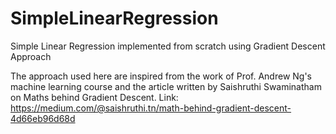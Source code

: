 # SimpleLinearRegression

Simple Linear Regression implemented from scratch using Gradient Descent Approach

The approach used here are inspired from the work of Prof. Andrew Ng's machine learning course and the article written by Saishruthi Swaminatham on Maths behind Gradient Descent.
Link: https://medium.com/@saishruthi.tn/math-behind-gradient-descent-4d66eb96d68d
